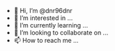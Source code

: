 - 👋 Hi, I’m @dnr96dnr
- 👀 I’m interested in ...
- 🌱 I’m currently learning ...
- 💞️ I’m looking to collaborate on ...
- 📫 How to reach me ...

<!---
dnr96dnr/dnr96dnr is a ✨ special ✨ repository because its `README.md` (this file) appears on your GitHub profile.
You can click the Preview link to take a look at your changes.
--->
